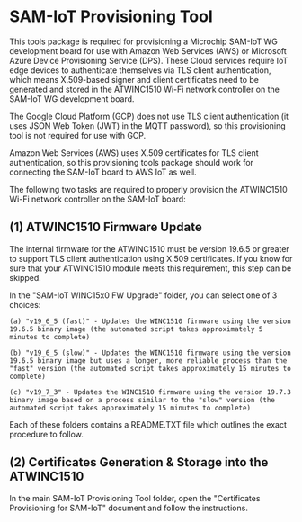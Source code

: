# SAM-IoT Provisioning Tool

This tools package is required for provisioning a Microchip SAM-IoT WG development board for use with Amazon Web Services (AWS) or Microsoft Azure Device Provisioning Service (DPS).  These Cloud services require IoT edge devices to authenticate themselves via TLS client authentication, which means X.509-based signer and client certificates need to be generated and stored in the ATWINC1510 Wi-Fi network controller on the SAM-IoT WG development board.

The Google Cloud Platform (GCP) does not use TLS client authentication (it uses JSON Web Token (JWT) in the MQTT password), so this provisioning tool is not required for use with GCP.

Amazon Web Services (AWS) uses X.509 certificates for TLS client authentication, so this provisioning tools package should work for connecting the SAM-IoT board to AWS IoT as well.

The following two tasks are required to properly provision the ATWINC1510 Wi-Fi network controller on the SAM-IoT board:

## (1) ATWINC1510 Firmware Update

The internal firmware for the ATWINC1510 must be version 19.6.5 or greater to support TLS client authentication using X.509 certificates.  If you know for sure that your ATWINC1510 module meets this requirement, this step can be skipped.

In the "SAM-IoT WINC15x0 FW Upgrade" folder, you can select one of 3 choices:

    (a) "v19_6_5 (fast)" - Updates the WINC1510 firmware using the version 19.6.5 binary image (the automated script takes approximately 5 minutes to complete)

    (b) "v19_6_5 (slow)" - Updates the WINC1510 firmware using the version 19.6.5 binary image but uses a longer, more reliable process than the "fast" version (the automated script takes approximately 15 minutes to complete)

    (c) "v19_7_3" - Updates the WINC1510 firmware using the version 19.7.3 binary image based on a process similar to the "slow" version (the automated script takes approximately 15 minutes to complete)

Each of these folders contains a README.TXT file which outlines the exact procedure to follow.

## (2) Certificates Generation & Storage into the ATWINC1510

In the main SAM-IoT Provisioning Tool folder, open the "Certificates Provisioning for SAM-IoT" document and follow the instructions.
